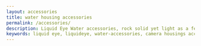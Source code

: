 ```yaml
---
layout: accessories
title: water housing accessories
permalink: /accessories/
description: Liquid Eye Water accessories, rock solid yet light as a feather.
keywords: liquid eye, liquideye, water-accessories, camera housings accessory, surf photography, tough, light, rock-solid, professional, handcrafted,
---
```

